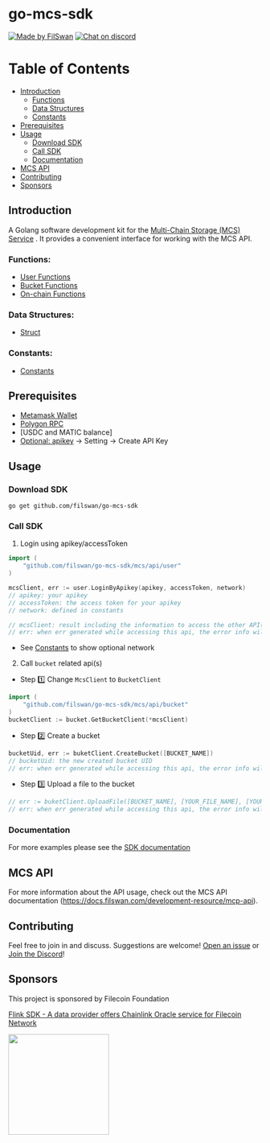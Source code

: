 # go-mcs-sdk

[![Made by FilSwan](https://img.shields.io/badge/made%20by-FilSwan-green.svg)](https://www.filswan.com/)
[![Chat on discord](https://img.shields.io/badge/join%20-discord-brightgreen.svg)](https://discord.com/invite/KKGhy8ZqzK)

# Table of Contents <!-- omit in toc -->

- [Introduction](#introduction)
    - [Functions](#Functions)
    - [Data Structures](#Data-Structures)
    - [Constants](#Constants)
- [Prerequisites](#Prerequisites)
- [Usage](#usage)
    - [Download SDK](#Download-SDK)
    - [Call SDK](#Call-SDK)
    - [Documentation](#documentation)
- [MCS API](#mcs-api)
- [Contributing](#contributing)
- [Sponsors](#Sponsors)

## Introduction

A Golang software development kit for the [Multi-Chain Storage (MCS) Service](https://multichain.storage/) . It provides a
convenient interface for working with the MCS API. 

### Functions:

- [User Functions](https://github.com/filswan/go-mcs-sdk/blob/dev/mcs/api/docs/user.md)
- [Bucket Functions](https://github.com/filswan/go-mcs-sdk/blob/dev/mcs/api/docs/bucket.md)
- [On-chain Functions](https://github.com/filswan/go-mcs-sdk/blob/dev/mcs/api/docs/on-chain.md)

### Data Structures:
- [Struct](https://github.com/filswan/go-mcs-sdk/blob/dev/mcs/api/docs/struct.md)

### Constants:
- [Constants](https://github.com/filswan/go-mcs-sdk/blob/dev/mcs/api/common/constants/constants.go)

## Prerequisites
- [Metamask Wallet](https://docs.filswan.com/getting-started/beginner-walkthrough/public-testnet/setup-metamask)
- [Polygon RPC](https://www.alchemy.com/)
- [USDC and MATIC balance]
- [Optional: apikey](https://multichain.storage/) -> Setting -> Create API Key

## Usage

### Download SDK
```
go get github.com/filswan/go-mcs-sdk
```


### Call SDK
1. Login using apikey/accessToken
```go
import (
	"github.com/filswan/go-mcs-sdk/mcs/api/user"
)

mcsClient, err := user.LoginByApikey(apikey, accessToken, network)
// apikey: your apikey
// accessToken: the access token for your apikey
// network: defined in constants

// mcsClient: result including the information to access the other API(s)
// err: when err generated while accessing this api, the error info will store in err
```
- See [Constants](#Constants) to show optional network

2. Call `bucket` related api(s)
- Step :one: Change `McsClient` to `BucketClient`
```go
import (
	"github.com/filswan/go-mcs-sdk/mcs/api/bucket"
)
bucketClient := bucket.GetBucketClient(*mcsClient)
```
- Step :two: Create a bucket
```go
bucketUid, err := buketClient.CreateBucket([BUCKET_NAME])
// bucketUid: the new created bucket UID
// err: when err generated while accessing this api, the error info will store in err
```
- Step :three: Upload a file to the bucket
```go
// err := buketClient.UploadFile([BUCKET_NAME], [YOUR_FILE_NAME], [YOUR_FILE_PATH], true)
// err: when err generated while accessing this api, the error info will store in err
```


### Documentation

For more examples please see the [SDK documentation](https://docs.filswan.com/multi-chain-storage/developer-quickstart/sdk)

## MCS API

For more information about the API usage, check out the MCS API
documentation (https://docs.filswan.com/development-resource/mcp-api).

## Contributing

Feel free to join in and discuss. Suggestions are welcome! [Open an issue](https://github.com/filswan/go-mcs-sdk/issues) or [Join the Discord](https://discord.com/invite/KKGhy8ZqzK)!

## Sponsors

This project is sponsored by Filecoin Foundation

[Flink SDK - A data provider offers Chainlink Oracle service for Filecoin Network ](https://github.com/filecoin-project/devgrants/issues/463)

<img src="https://github.com/filswan/flink/blob/main/filecoin.png" width="200">
